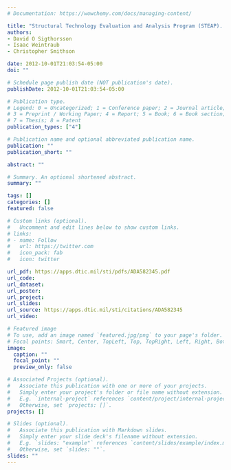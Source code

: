 ```yaml
---
# Documentation: https://wowchemy.com/docs/managing-content/

title: "Structural Technology Evaluation and Analysis Program (STEAP). Delivery Order 0035: Dynamics and Control and Computational Design of Flapping Wing Micro Air Vehicles"
authors:
- David O Sigthorsson
- Isaac Weintraub
- Christopher Smithson

date: 2012-10-01T21:03:54-05:00
doi: ""

# Schedule page publish date (NOT publication's date).
publishDate: 2012-10-01T21:03:54-05:00

# Publication type.
# Legend: 0 = Uncategorized; 1 = Conference paper; 2 = Journal article;
# 3 = Preprint / Working Paper; 4 = Report; 5 = Book; 6 = Book section;
# 7 = Thesis; 8 = Patent
publication_types: ["4"]

# Publication name and optional abbreviated publication name.
publication: ""
publication_short: ""

abstract: ""

# Summary. An optional shortened abstract.
summary: ""

tags: []
categories: []
featured: false

# Custom links (optional).
#   Uncomment and edit lines below to show custom links.
# links:
# - name: Follow
#   url: https://twitter.com
#   icon_pack: fab
#   icon: twitter

url_pdf: https://apps.dtic.mil/sti/pdfs/ADA582345.pdf
url_code:
url_dataset:
url_poster:
url_project:
url_slides:
url_source: https://apps.dtic.mil/sti/citations/ADA582345
url_video:

# Featured image
# To use, add an image named `featured.jpg/png` to your page's folder. 
# Focal points: Smart, Center, TopLeft, Top, TopRight, Left, Right, BottomLeft, Bottom, BottomRight.
image:
  caption: ""
  focal_point: ""
  preview_only: false

# Associated Projects (optional).
#   Associate this publication with one or more of your projects.
#   Simply enter your project's folder or file name without extension.
#   E.g. `internal-project` references `content/project/internal-project/index.md`.
#   Otherwise, set `projects: []`.
projects: []

# Slides (optional).
#   Associate this publication with Markdown slides.
#   Simply enter your slide deck's filename without extension.
#   E.g. `slides: "example"` references `content/slides/example/index.md`.
#   Otherwise, set `slides: ""`.
slides: ""
---
```

